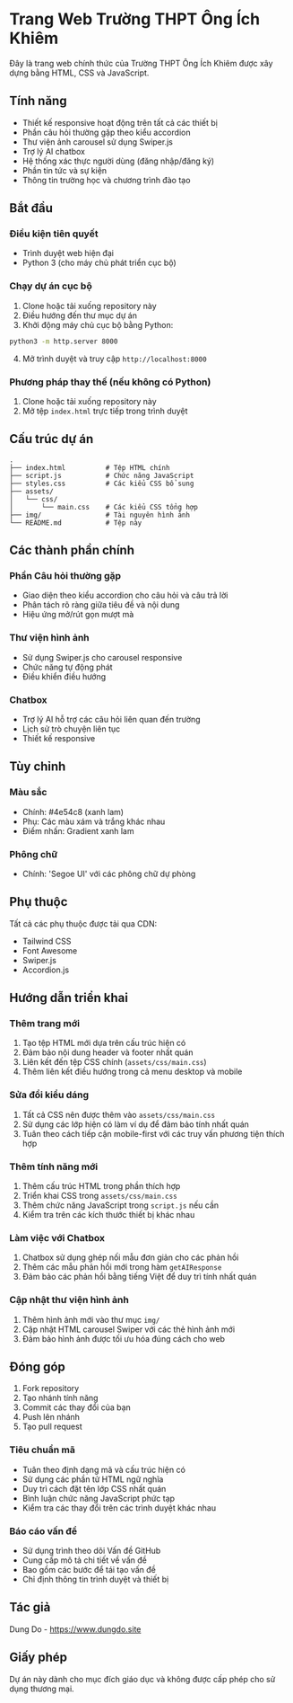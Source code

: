 # Trang Web Trường THPT Ông Ích Khiêm

Đây là trang web chính thức của Trường THPT Ông Ích Khiêm được xây dựng bằng HTML, CSS và JavaScript.

## Tính năng

- Thiết kế responsive hoạt động trên tất cả các thiết bị
- Phần câu hỏi thường gặp theo kiểu accordion
- Thư viện ảnh carousel sử dụng Swiper.js
- Trợ lý AI chatbox
- Hệ thống xác thực người dùng (đăng nhập/đăng ký)
- Phần tin tức và sự kiện
- Thông tin trường học và chương trình đào tạo

## Bắt đầu

### Điều kiện tiên quyết

- Trình duyệt web hiện đại
- Python 3 (cho máy chủ phát triển cục bộ)

### Chạy dự án cục bộ

1. Clone hoặc tải xuống repository này
2. Điều hướng đến thư mục dự án
3. Khởi động máy chủ cục bộ bằng Python:

```bash
python3 -m http.server 8000
```

4. Mở trình duyệt và truy cập `http://localhost:8000`

### Phương pháp thay thế (nếu không có Python)

1. Clone hoặc tải xuống repository này
2. Mở tệp `index.html` trực tiếp trong trình duyệt

## Cấu trúc dự án

```
.
├── index.html          # Tệp HTML chính
├── script.js           # Chức năng JavaScript
├── styles.css          # Các kiểu CSS bổ sung
├── assets/
│   └── css/
│       └── main.css    # Các kiểu CSS tổng hợp
├── img/                # Tài nguyên hình ảnh
└── README.md           # Tệp này
```

## Các thành phần chính

### Phần Câu hỏi thường gặp
- Giao diện theo kiểu accordion cho câu hỏi và câu trả lời
- Phân tách rõ ràng giữa tiêu đề và nội dung
- Hiệu ứng mở/rút gọn mượt mà

### Thư viện hình ảnh
- Sử dụng Swiper.js cho carousel responsive
- Chức năng tự động phát
- Điều khiển điều hướng

### Chatbox
- Trợ lý AI hỗ trợ các câu hỏi liên quan đến trường
- Lịch sử trò chuyện liên tục
- Thiết kế responsive

## Tùy chỉnh

### Màu sắc
- Chính: #4e54c8 (xanh lam)
- Phụ: Các màu xám và trắng khác nhau
- Điểm nhấn: Gradient xanh lam

### Phông chữ
- Chính: 'Segoe UI' với các phông chữ dự phòng

## Phụ thuộc

Tất cả các phụ thuộc được tải qua CDN:
- Tailwind CSS
- Font Awesome
- Swiper.js
- Accordion.js

## Hướng dẫn triển khai

### Thêm trang mới
1. Tạo tệp HTML mới dựa trên cấu trúc hiện có
2. Đảm bảo nội dung header và footer nhất quán
3. Liên kết đến tệp CSS chính (`assets/css/main.css`)
4. Thêm liên kết điều hướng trong cả menu desktop và mobile

### Sửa đổi kiểu dáng
1. Tất cả CSS nên được thêm vào `assets/css/main.css`
2. Sử dụng các lớp hiện có làm ví dụ để đảm bảo tính nhất quán
3. Tuân theo cách tiếp cận mobile-first với các truy vấn phương tiện thích hợp

### Thêm tính năng mới
1. Thêm cấu trúc HTML trong phần thích hợp
2. Triển khai CSS trong `assets/css/main.css`
3. Thêm chức năng JavaScript trong `script.js` nếu cần
4. Kiểm tra trên các kích thước thiết bị khác nhau

### Làm việc với Chatbox
1. Chatbox sử dụng ghép nối mẫu đơn giản cho các phản hồi
2. Thêm các mẫu phản hồi mới trong hàm `getAIResponse`
3. Đảm bảo các phản hồi bằng tiếng Việt để duy trì tính nhất quán

### Cập nhật thư viện hình ảnh
1. Thêm hình ảnh mới vào thư mục `img/`
2. Cập nhật HTML carousel Swiper với các thẻ hình ảnh mới
3. Đảm bảo hình ảnh được tối ưu hóa đúng cách cho web

## Đóng góp

1. Fork repository
2. Tạo nhánh tính năng
3. Commit các thay đổi của bạn
4. Push lên nhánh
5. Tạo pull request

### Tiêu chuẩn mã
- Tuân theo định dạng mã và cấu trúc hiện có
- Sử dụng các phần tử HTML ngữ nghĩa
- Duy trì cách đặt tên lớp CSS nhất quán
- Bình luận chức năng JavaScript phức tạp
- Kiểm tra các thay đổi trên các trình duyệt khác nhau

### Báo cáo vấn đề
- Sử dụng trình theo dõi Vấn đề GitHub
- Cung cấp mô tả chi tiết về vấn đề
- Bao gồm các bước để tái tạo vấn đề
- Chỉ định thông tin trình duyệt và thiết bị

## Tác giả

Dung Do - https://www.dungdo.site

## Giấy phép

Dự án này dành cho mục đích giáo dục và không được cấp phép cho sử dụng thương mại.
